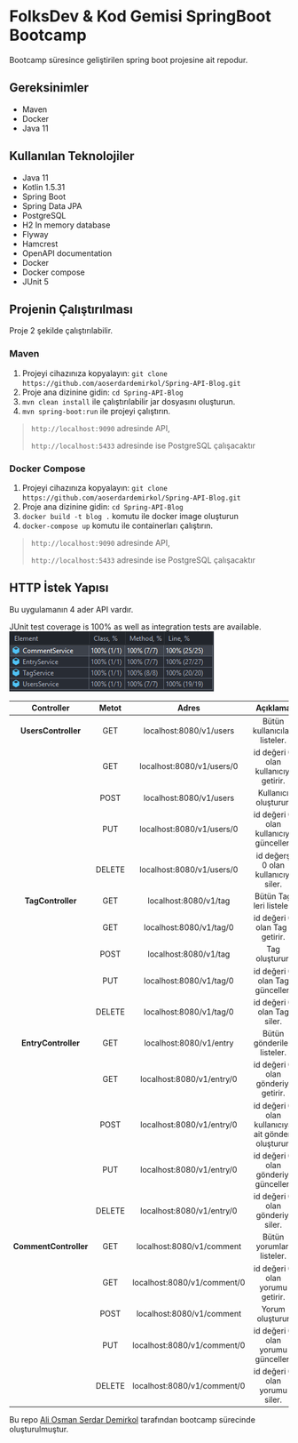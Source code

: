 # FolksDev & Kod Gemisi SpringBoot Bootcamp

Bootcamp süresince geliştirilen spring boot projesine ait repodur.

## Gereksinimler

- Maven
- Docker
- Java 11

## Kullanılan Teknolojiler

- Java 11
- Kotlin 1.5.31
- Spring Boot
- Spring Data JPA
- PostgreSQL
- H2 In memory database
- Flyway
- Hamcrest
- OpenAPI documentation
- Docker
- Docker compose
- JUnit 5

## Projenin Çalıştırılması

Proje 2 şekilde çalıştırılabilir.

### Maven

1. Projeyi cihazınıza kopyalayın: `git clone https://github.com/aoserdardemirkol/Spring-API-Blog.git`
2. Proje ana dizinine gidin: `cd Spring-API-Blog`
3. `mvn clean install` ile çalıştırılabilir jar dosyasını oluşturun.
4. `mvn spring-boot:run` ile projeyi çalıştırın.

> `http://localhost:9090` adresinde API,
>
> `http://localhost:5433` adresinde ise PostgreSQL çalışacaktır 


### Docker Compose

1. Projeyi cihazınıza kopyalayın: `git clone https://github.com/aoserdardemirkol/Spring-API-Blog.git`
2. Proje ana dizinine gidin: `cd Spring-API-Blog`
3. `docker build -t blog .` komutu ile docker image oluşturun
4. `docker-compose up` komutu ile containerları çalıştırın.

> `http://localhost:9090` adresinde API,
>
> `http://localhost:5433` adresinde ise PostgreSQL çalışacaktır

## HTTP İstek Yapısı

Bu uygulamanın 4 ader API vardır.

JUnit test coverage is 100% as well as integration tests are available.
[![](./img/JUnit%20Test.png "FolksDev & Kod Gemisi")](https://github.com/aoserdardemirkol/)

|      Controller       | Metot  |            Adres            |                  Açıklama                           |        
| :-------------------: | :----: | :-------------------------: | :-------------------------------------------------: |
|  **UsersController**  |  GET   | localhost:8080/v1/users     | Bütün kullanıcıları listeler.                       |
|                       |  GET   | localhost:8080/v1/users/0   | id değeri 0 olan kullanıcıyı getirir.               |
|                       |  POST  | localhost:8080/v1/users     | Kullanıcı oluşturur.                                |
|                       |  PUT   | localhost:8080/v1/users/0   | id değeri 0 olan kullanıcıyı günceller.             |
|                       | DELETE | localhost:8080/v1/users/0   | id değerş 0 olan kullanıcıyı siler.                 |
| **TagController**     |  GET   | localhost:8080/v1/tag       | Bütün Tag leri listeler.                            |
|                       |  GET   | localhost:8080/v1/tag/0     | id değeri 0 olan Tag i getirir.                     |
|                       |  POST  | localhost:8080/v1/tag       | Tag oluşturur.                                      |
|                       |  PUT   | localhost:8080/v1/tag/0     | id değeri 0 olan Tag günceller.                     |
|                       | DELETE | localhost:8080/v1/tag/0     | id değeri 0 olan Tag siler.                         |
|  **EntryController**  |  GET   | localhost:8080/v1/entry     | Bütün gönderileri listeler.                         |
|                       |  GET   | localhost:8080/v1/entry/0   | id değeri 0 olan gönderiyi getirir.                 |
|                       |  POST  | localhost:8080/v1/entry/0   | id değeri 0 olan kullanıcıya ait gönderi oluşturur. |
|                       |  PUT   | localhost:8080/v1/entry/0   | id değeri 0 olan gönderiyi günceller.               |
|                       | DELETE | localhost:8080/v1/entry/0   | id değeri 0 olan gönderiyi siler.                   |
| **CommentController** |  GET   | localhost:8080/v1/comment   | Bütün yorumları listeler.                           |
|                       |  GET   | localhost:8080/v1/comment/0 | id değeri 0 olan yorumu getirir.                    |
|                       |  POST  | localhost:8080/v1/comment   | Yorum oluşturur                                     |
|                       |  PUT   | localhost:8080/v1/comment/0 | id değeri 0 olan yorumu günceller.                  |
|                       | DELETE | localhost:8080/v1/comment/0 | id değeri 0 olan yorumu siler.                      |

Bu repo [Ali Osman Serdar Demirkol](https://github.com/aoserdardemirkol) tarafından bootcamp sürecinde
oluşturulmuştur.
